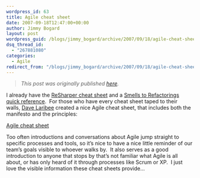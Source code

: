 ```yaml
---
wordpress_id: 63
title: Agile cheat sheet
date: 2007-09-18T12:47:00+00:00
author: Jimmy Bogard
layout: post
wordpress_guid: /blogs/jimmy_bogard/archive/2007/09/18/agile-cheat-sheet.aspx
dsq_thread_id:
  - "267881080"
categories:
  - Agile
redirect_from: "/blogs/jimmy_bogard/archive/2007/09/18/agile-cheat-sheet.aspx/"
---
```

> _This post was originally published [here](http://grabbagoft.blogspot.com/2007/09/agile-cheat-sheet.html)._

I already have the [ReSharper cheat sheet](http://www.jetbrains.com/resharper/documentation/ReSharper30DefaultKeymap.pdf)&nbsp;and a&nbsp;[Smells to Refactorings quick reference](https://lostechies.com/blogs/jimmy_bogard/archive/2007/09/10/smells-to-refactorings-quick-reference.aspx).&nbsp; For those who have every cheat sheet taped to their walls,&nbsp;[Dave Laribee](http://laribee.com/blog/)&nbsp;created a nice Agile cheat sheet, that includes both the manifesto and the principles:

[Agile cheat sheet](http://laribee.com/files/agile-cheat-sheet.pdf)

Too often introductions and conversations about Agile jump straight to specific processes and tools, so it&#8217;s nice to have a nice little reminder of our team&#8217;s goals visible to whoever walks by.&nbsp; It also serves as a good introduction to anyone that stops by that&#8217;s not familiar what Agile is all about, or has only heard of it through processes like Scrum or XP.&nbsp; I just love the visible information these cheat sheets provide&#8230;